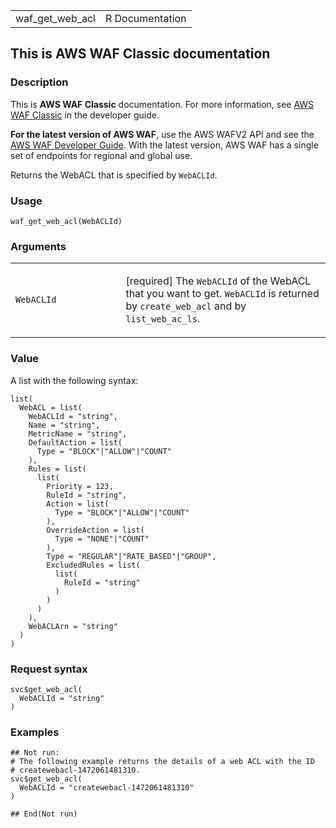 <table style="width: 100%;">
<tbody>
<tr class="odd">
<td>waf_get_web_acl</td>
<td style="text-align: right;">R Documentation</td>
</tr>
</tbody>
</table>

## This is AWS WAF Classic documentation

### Description

This is **AWS WAF Classic** documentation. For more information, see
[AWS WAF
Classic](https://docs.aws.amazon.com/waf/latest/developerguide/classic-waf-chapter.html)
in the developer guide.

**For the latest version of AWS WAF**, use the AWS WAFV2 API and see the
[AWS WAF Developer
Guide](https://docs.aws.amazon.com/waf/latest/developerguide/waf-chapter.html).
With the latest version, AWS WAF has a single set of endpoints for
regional and global use.

Returns the WebACL that is specified by `WebACLId`.

### Usage

    waf_get_web_acl(WebACLId)

### Arguments

<table>
<colgroup>
<col style="width: 35%" />
<col style="width: 65%" />
</colgroup>
<tbody>
<tr class="odd">
<td><code id="waf_get_web_acl_:_WebACLId">WebACLId</code></td>
<td><p>[required] The <code>WebACLId</code> of the WebACL that you want
to get. <code>WebACLId</code> is returned by <code>create_web_acl</code>
and by <code>list_web_ac_ls</code>.</p></td>
</tr>
</tbody>
</table>

### Value

A list with the following syntax:

    list(
      WebACL = list(
        WebACLId = "string",
        Name = "string",
        MetricName = "string",
        DefaultAction = list(
          Type = "BLOCK"|"ALLOW"|"COUNT"
        ),
        Rules = list(
          list(
            Priority = 123,
            RuleId = "string",
            Action = list(
              Type = "BLOCK"|"ALLOW"|"COUNT"
            ),
            OverrideAction = list(
              Type = "NONE"|"COUNT"
            ),
            Type = "REGULAR"|"RATE_BASED"|"GROUP",
            ExcludedRules = list(
              list(
                RuleId = "string"
              )
            )
          )
        ),
        WebACLArn = "string"
      )
    )

### Request syntax

    svc$get_web_acl(
      WebACLId = "string"
    )

### Examples

    ## Not run: 
    # The following example returns the details of a web ACL with the ID
    # createwebacl-1472061481310.
    svc$get_web_acl(
      WebACLId = "createwebacl-1472061481310"
    )

    ## End(Not run)
